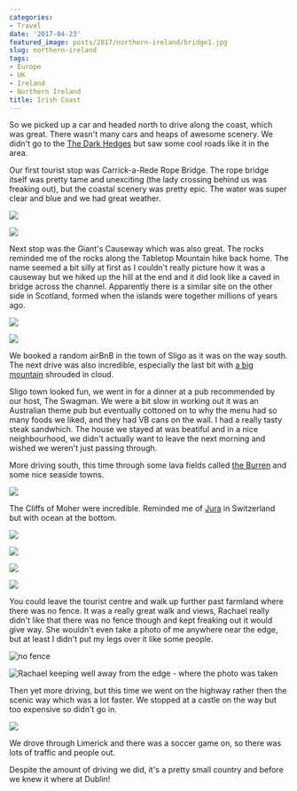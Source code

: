 ```yaml
---
categories:
- Travel
date: '2017-04-23'
featured_image: posts/2017/northern-ireland/bridge1.jpg
slug: northern-ireland
tags:
- Europe
- UK
- Ireland
- Northern Ireland
title: Irish Coast
---
```


So we picked up a car and headed north to drive along the coast, which was great.
There wasn't many cars and heaps of awesome scenery. We didn't go to the [The Dark Hedges](https://www.discovernorthernireland.com/The-Dark-Hedges-Armoy-Ballymoney-P27502) but saw some cool roads like it in the area.

Our first tourist stop was Carrick-a-Rede Rope Bridge. The rope bridge itself was pretty tame and unexciting (the lady crossing behind us was freaking out), but the coastal scenery was pretty epic. The water was super clear and blue and we had great weather.

![](bridge1.jpg)

![](bridge2.jpg)

Next stop was the Giant's Causeway which was also great. The rocks reminded me of the rocks along the Tabletop Mountain hike back home. The name seemed a bit silly at first as I couldn't really picture how it was a causeway but we hiked up the hill at the end and it did look like a caved in bridge across the channel.
Apparently there is a similar site on the other side in Scotland, formed when the islands were together millions of years ago.

![](causeway1.jpg)

![](causeway2.jpg)

We booked a random airBnB in the town of Sligo as it was on the way south.
The next drive was also incredible, especially the last bit with [a big mountain](https://en.wikipedia.org/wiki/Benbulbin) shrouded in cloud.

Sligo town looked fun, we went in for a dinner at a pub recommended by our host, The Swagman. We were a bit slow in working out it was an Australian theme pub but eventually cottoned on to why the menu had so many foods we liked, and they had VB cans on the wall. I had a really tasty steak sandwhich.
The house we stayed at was beatiful and in a nice neighbourhood, we didn't actually want to leave the next morning and wished we weren't just passing through.

More driving south, this time through some lava fields called [the Burren](https://en.wikipedia.org/wiki/The_Burren) and some nice seaside towns.

![](burren.jpg)

The Cliffs of Moher were incredible. Reminded me of [Jura](/posts/2010/iaeste-jura-weekend/) in Switzerland but with ocean at the bottom.

![](moher5.jpg)

![](moher6.jpg)

![](moher2.jpg)

![](moher1.jpg)

You could leave the tourist centre and walk up further past farmland where there was no fence.
It was a really great walk and views, Rachael really didn't like that there was no fence though and kept freaking out it would give way.
She wouldn't even take a photo of me anywhere near the edge, but at least I didn't put my legs over it like some people.

![](moher3.jpg "no fence")

![](moher4.jpg "Rachael keeping well away from the edge - where the photo was taken")

Then yet more driving, but this time we went on the highway rather then the scenic way which was a lot faster.
We stopped at a castle on the way but too expensive so didn't go in.

![](bunratty.jpg)

We drove through Limerick and there was a soccer game on, so there was lots of traffic and people out.

Despite the amount of driving we did, it's a pretty small country and before we knew it where at Dublin!
